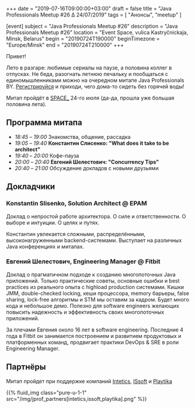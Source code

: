 +++
date = "2019-07-16T09:00:00+03:00"
draft = false
title = "Java Professionals Meetup #26 ∆ 24/07/2019"
tags = [
    "Анонсы", "meetup"
]

[event]
subject = "Java Professionals Meetup #26"
description = "Java Professionals Meetup #26"
location = "Event Space, vulica Kastryčnickaja, Minsk, Belarus"
begin = "20190724T190000"
beginTimezone = "Europe/Minsk"
end = "20190724T210000"
+++

Привет!

Лето в разгаре: любимые сериалы на паузе, а половина коллег в отпусках.
Не беда, разогнать летнюю печальку и пообщаться с единомышленниками можно на очередном митапе Java Professionals BY. 
[Регистрируйся](http://bit.ly/jprof_reg_26) и приходи, чего дома-то сидеть без горячей воды!

<!--more-->

Митап пройдёт в [SPACE_](http://eventspace.by) 24-го июля (да-да, прошла уже большая половина лета).

## Программа митапа
* _18:45_ – _19:00_ Знакомства, общение, рассадка
* _19:05_ – _19:40_ **Константин Слисенко: "What does it take to be architect"**
* _19:40_ – _20:00_ Кофе-пауза
* _20:00_ – _20:40_ **Евгений Шелестович: "Concurrency Tips"**
* _20:40_ – _21:00_ Обсуждение докладов с новыми друзьями

## Докладчики

### Konstantin Slisenko, Solution Architect @ EPAM

Доклад о непростой работе архитектора.
О силе и ответственности.
О выборе и интуиции.
О целях и путях.

Константин увлекается сложными, распределёнными, высоконагруженными backend-системами.
Выступает на различных Java конференциях и митапах.

### Евгений Шелестович, Engineering Manager @ Fitbit

Доклад о прагматичном подходе к созданию многопоточных Java приложений.
Только практические советы, основные ошибки и best practices из реального опыта с highload production системами.
Кишки JMM, double-checked locking, кеши процессора, memory барьеры, false sharing, lock-free алгоритмы и STM мы оставим за кадром.
Будет много кода и небольшое демо.
Полезно для software engineers желающих повысить надежность и эффективность своих многопоточных приложений.

За плечами Евгения около 16 лет в software engineering.
Последние 4 года в Fitbit он занимается построением и развитием продуктовых и платформенных команд, продвигает практики DevOps & SRE в роли Engineering Manager.

## Партнёры

Митап пройдет при поддержке компаний [Intetics](http://intetics.com), [ISsoft](http://www.issoft.by) и [Playtika](https://www.playtika.com/)

{{% fluid_img class="pure-u-1-1" src="/img/jprof_partners[intetics,issoft,playtika].png" %}}
